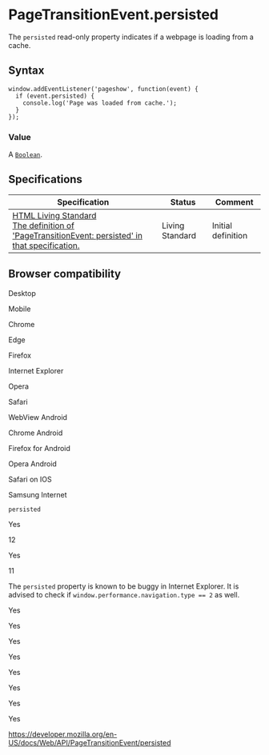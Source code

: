 PageTransitionEvent.persisted
=============================

The `persisted` read-only property indicates if a webpage is loading from a cache.

Syntax
------

    window.addEventListener('pageshow', function(event) {
      if (event.persisted) {
        console.log('Page was loaded from cache.');
      }
    });

### Value

A [`Boolean`](https://developer.mozilla.org/en-US/docs/Web/JavaScript/Reference/Global_Objects/Boolean).

Specifications
--------------

<table><thead><tr class="header"><th>Specification</th><th>Status</th><th>Comment</th></tr></thead><tbody><tr class="odd"><td><a href="https://html.spec.whatwg.org/multipage/#dom-pagetransitionevent-persisted">HTML Living Standard<br />
<span class="small">The definition of 'PageTransitionEvent: persisted' in that specification.</span></a></td><td><span class="spec-living">Living Standard</span></td><td>Initial definition</td></tr></tbody></table>

Browser compatibility
---------------------

Desktop

Mobile

Chrome

Edge

Firefox

Internet Explorer

Opera

Safari

WebView Android

Chrome Android

Firefox for Android

Opera Android

Safari on IOS

Samsung Internet

`persisted`

Yes

12

Yes

11

The `persisted` property is known to be buggy in Internet Explorer. It is advised to check if `window.performance.navigation.type == 2` as well.

Yes

Yes

Yes

Yes

Yes

Yes

Yes

Yes

<a href="https://developer.mozilla.org/en-US/docs/Web/API/PageTransitionEvent/persisted" class="_attribution-link">https://developer.mozilla.org/en-US/docs/Web/API/PageTransitionEvent/persisted</a>
